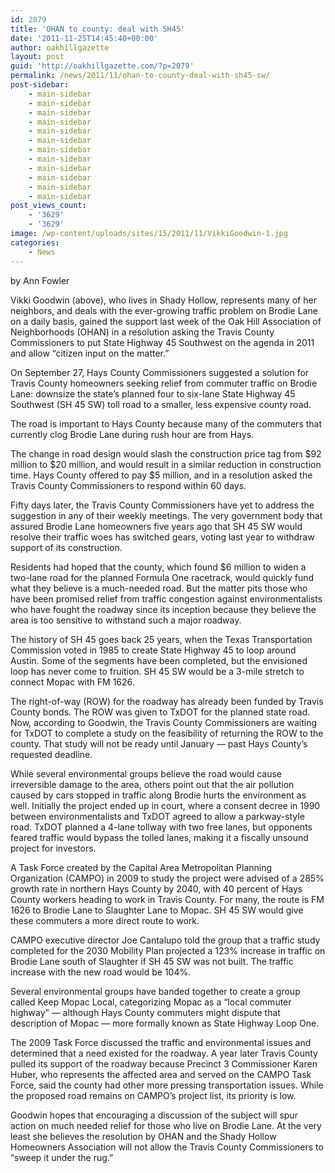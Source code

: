 ```yaml
---
id: 2079
title: 'OHAN to county: deal with SH45'
date: '2011-11-25T14:45:40+00:00'
author: oakhillgazette
layout: post
guid: 'http://oakhillgazette.com/?p=2079'
permalink: /news/2011/11/ohan-to-county-deal-with-sh45-sw/
post-sidebar:
    - main-sidebar
    - main-sidebar
    - main-sidebar
    - main-sidebar
    - main-sidebar
    - main-sidebar
    - main-sidebar
    - main-sidebar
    - main-sidebar
    - main-sidebar
    - main-sidebar
    - main-sidebar
post_views_count:
    - '3629'
    - '3629'
image: /wp-content/uploads/sites/15/2011/11/VikkiGoodwin-1.jpg
categories:
    - News
---
```


by Ann Fowler

Vikki Goodwin (above), who lives in Shady Hollow, represents many of her neighbors, and deals with the ever-growing traffic problem on Brodie Lane on a daily basis, gained the support last week of the Oak Hill Association of Neighborhoods (OHAN) in a resolution asking the Travis County Commissioners to put State Highway 45 Southwest on the agenda in 2011 and allow “citizen input on the matter.”

On September 27, Hays County Commissioners suggested a solution for Travis County homeowners seeking relief from commuter traffic on Brodie Lane: downsize the state’s planned four to six-lane State Highway 45 Southwest (SH 45 SW) toll road to a smaller, less expensive county road.

The road is important to Hays County because many of the commuters that currently clog Brodie Lane during rush hour are from Hays.

The change in road design would slash the construction price tag from $92 million to $20 million, and would result in a similar reduction in construction time. Hays County offered to pay $5 million, and in a resolution asked the Travis County Commissioners to respond within 60 days.

Fifty days later, the Travis County Commissioners have yet to address the suggestion in any of their weekly meetings. The very government body that assured Brodie Lane homeowners five years ago that SH 45 SW would resolve their traffic woes has switched gears, voting last year to withdraw support of its construction.

Residents had hoped that the county, which found $6 million to widen a two-lane road for the planned Formula One racetrack, would quickly fund what they believe is a much-needed road. But the matter pits those who have been promised relief from traffic congestion against environmentalists who have fought the roadway since its inception because they believe the area is too sensitive to withstand such a major roadway.

The history of SH 45 goes back 25 years, when the Texas Transportation Commission voted in 1985 to create State Highway 45 to loop around Austin. Some of the segments have been completed, but the envisioned loop has never come to fruition. SH 45 SW would be a 3-mile stretch to connect Mopac with FM 1626.

The right-of-way (ROW) for the roadway has already been funded by Travis County bonds. The ROW was given to TxDOT for the planned state road. Now, according to Goodwin, the Travis County Commissioners are waiting for TxDOT to complete a study on the feasibility of returning the ROW to the county. That study will not be ready until January — past Hays County’s requested deadline.

While several environmental groups believe the road would cause irreversible damage to the area, others point out that the air pollution caused by cars stopped in traffic along Brodie hurts the environment as well. Initially the project ended up in court, where a consent decree in 1990 between environmentalists and TxDOT agreed to allow a parkway-style road. TxDOT planned a 4-lane tollway with two free lanes, but opponents feared traffic would bypass the tolled lanes, making it a fiscally unsound project for investors.

A Task Force created by the Capital Area Metropolitan Planning Organization (CAMPO) in 2009 to study the project were advised of a 285% growth rate in northern Hays County by 2040, with 40 percent of Hays County workers heading to work in Travis County. For many, the route is FM 1626 to Brodie Lane to Slaughter Lane to Mopac. SH 45 SW would give these commuters a more direct route to work.

CAMPO executive director Joe Cantalupo told the group that a traffic study completed for the 2030 Mobility Plan projected a 123% increase in traffic on Brodie Lane south of Slaughter if SH 45 SW was not built. The traffic increase with the new road would be 104%.

Several environmental groups have banded together to create a group called Keep Mopac Local, categorizing Mopac as a “local commuter highway” — although Hays County commuters might dispute that description of Mopac — more formally known as State Highway Loop One.

The 2009 Task Force discussed the traffic and environmental issues and determined that a need existed for the roadway. A year later Travis County pulled its support of the roadway because Precinct 3 Commissioner Karen Huber, who represents the affected area and served on the CAMPO Task Force, said the county had other more pressing transportation issues. While the proposed road remains on CAMPO’s project list, its priority is low.

Goodwin hopes that encouraging a discussion of the subject will spur action on much needed relief for those who live on Brodie Lane. At the very least she believes the resolution by OHAN and the Shady Hollow Homeowners Association will not allow the Travis County Commissioners to “sweep it under the rug.”
